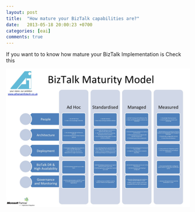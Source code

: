 ```yaml
---
layout: post
title:  "How mature your BizTalk capabilities are?"
date:   2013-05-18 20:00:23 +0700
categories: [eai]
comments: true
---
```


If you want to to know how mature your BizTalk Implementation is 
Check this

![](/static/img/upload/how-mature-your-biztalk-capabilities-are/biztalk-maturity-model.jpg)

